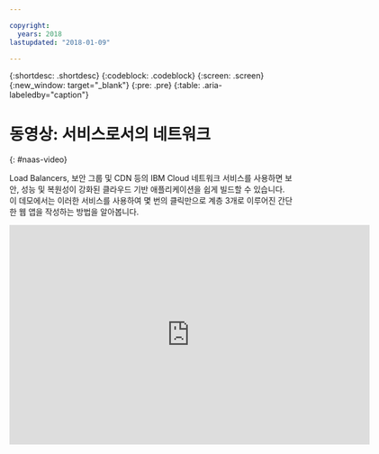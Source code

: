 ```yaml
---

copyright:
  years: 2018
lastupdated: "2018-01-09"

---
```


{:shortdesc: .shortdesc}
{:codeblock: .codeblock}
{:screen: .screen}
{:new_window: target="_blank"}
{:pre: .pre}
{:table: .aria-labeledby="caption"}

# 동영상: 서비스로서의 네트워크
{: #naas-video}

Load Balancers, 보안 그룹 및 CDN 등의 IBM Cloud 네트워크 서비스를 사용하면 보안, 성능 및 복원성이 강화된 클라우드 기반 애플리케이션을 쉽게 빌드할 수 있습니다. 이 데모에서는 이러한 서비스를 사용하여 몇 번의 클릭만으로 계층 3개로 이루어진 간단한 웹 앱을 작성하는 방법을 알아봅니다.

<p>
  <div class="embed-responsive embed-responsive-16by9">
    <iframe class="embed-responsive-item" id="youtubeplayer" type="text/html" width="640" height="390" src="https://www.youtube.com/embed/LRvNCXvtkX0?rel=0" frameborder="0" webkitallowfullscreen mozallowfullscreen allowfullscreen> </iframe>
  </div>
</p>
